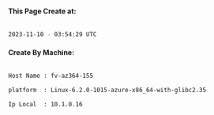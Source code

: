 
   
#### This Page Create at:

```bash

2023-11-10 - 03:54:29 UTC

```

#### Create By Machine:

```bash

Host Name : fv-az364-155

platform  : Linux-6.2.0-1015-azure-x86_64-with-glibc2.35

Ip Local  : 10.1.0.16

```

